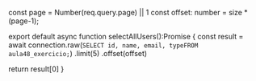 const page = Number(req.query.page) || 1 
const offset: number = size *(page-1);

export default async function selectAllUsers():Promise<any> {
   const result = await connection.raw(`SELECT id, name, email, typeFROM aula48_exercicio;`)
   .limit(5)
   .offset(offset)


   return result[0]
}